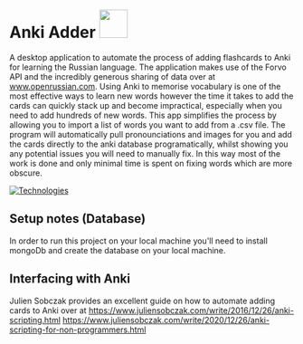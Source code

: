 # Anki Adder <img src="https://user-images.githubusercontent.com/41984034/224571424-b108213e-80a7-47d9-be85-0882eb3e3c9f.png" width=50 height=50>




A desktop application to automate the process of adding flashcards to Anki for learning the Russian language. The application makes use of the Forvo API and the incredibly generous sharing of data over at www.openrussian.com. Using Anki to memorise vocabulary is one of the most effective ways to learn new words however the time it takes to add the cards can quickly stack up and become impractical, especially when you need to add hundreds of new words. This app simplifies the process by allowing you to import a list of words you want to add from a .csv file. The program will automatically pull pronounciations and images for you and add the cards directly to the anki database programatically, whilst showing you any potential issues you will need to manually fix. In this way most of the work is done and only minimal time is spent on fixing words which are more obscure.  

[![Technologies](https://skillicons.dev/icons?i=py,mongodb)](https://skillicons.dev)

## Setup notes (Database)

In order to run this project on your local machine you'll need to install mongoDb and create the database on your local machine. 

## Interfacing with Anki 

Julien Sobczak provides an excellent guide on how to automate adding cards to Anki over at 
https://www.juliensobczak.com/write/2016/12/26/anki-scripting.html
https://www.juliensobczak.com/write/2020/12/26/anki-scripting-for-non-programmers.html


